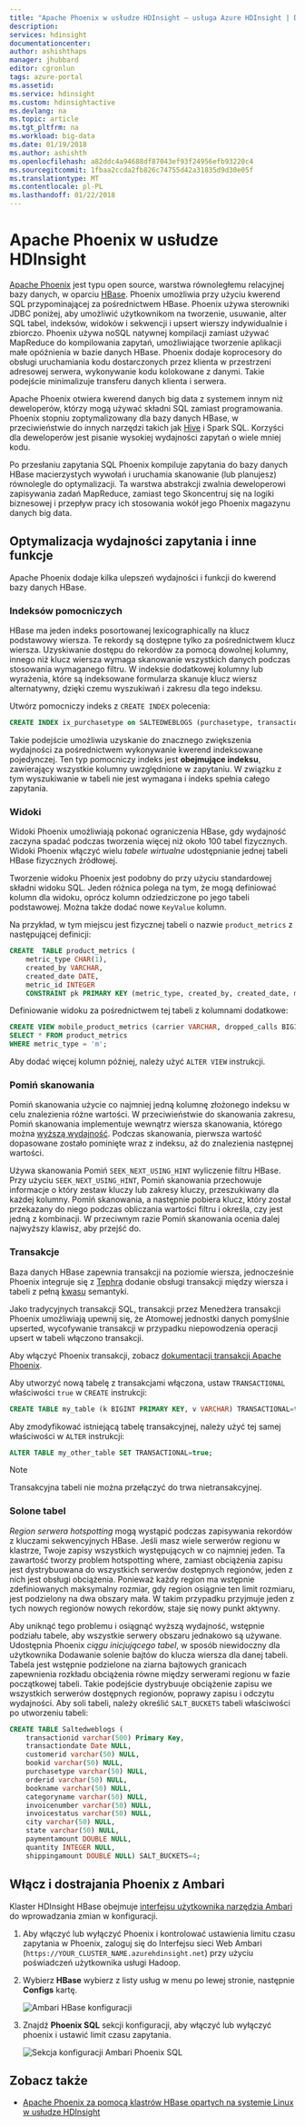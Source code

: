 ```yaml
---
title: "Apache Phoenix w usłudze HDInsight — usługa Azure HDInsight | Dokumentacja firmy Microsoft"
description: 
services: hdinsight
documentationcenter: 
author: ashishthaps
manager: jhubbard
editor: cgronlun
tags: azure-portal
ms.assetid: 
ms.service: hdinsight
ms.custom: hdinsightactive
ms.devlang: na
ms.topic: article
ms.tgt_pltfrm: na
ms.workload: big-data
ms.date: 01/19/2018
ms.author: ashishth
ms.openlocfilehash: a82ddc4a94688df87043ef93f24956efb93220c4
ms.sourcegitcommit: 1fbaa2ccda2fb826c74755d42a31835d9d30e05f
ms.translationtype: MT
ms.contentlocale: pl-PL
ms.lasthandoff: 01/22/2018
---
```

# <a name="apache-phoenix-in-hdinsight"></a>Apache Phoenix w usłudze HDInsight

[Apache Phoenix](http://phoenix.apache.org/) jest typu open source, warstwa równoległemu relacyjnej bazy danych, w oparciu [HBase](hbase/apache-hbase-overview.md). Phoenix umożliwia przy użyciu kwerend SQL przypominającej za pośrednictwem HBase. Phoenix używa sterowniki JDBC poniżej, aby umożliwić użytkownikom na tworzenie, usuwanie, alter SQL tabel, indeksów, widoków i sekwencji i upsert wierszy indywidualnie i zbiorczo. Phoenix używa noSQL natywnej kompilacji zamiast używać MapReduce do kompilowania zapytań, umożliwiające tworzenie aplikacji małe opóźnienia w bazie danych HBase. Phoenix dodaje koprocesory do obsługi uruchamiania kodu dostarczonych przez klienta w przestrzeni adresowej serwera, wykonywanie kodu kolokowane z danymi. Takie podejście minimalizuje transferu danych klienta i serwera.

Apache Phoenix otwiera kwerend danych big data z systemem innym niż deweloperów, którzy mogą używać składni SQL zamiast programowania. Phoenix stopniu zoptymalizowany dla bazy danych HBase, w przeciwieństwie do innych narzędzi takich jak [Hive](hadoop/hdinsight-use-hive.md) i Spark SQL. Korzyści dla deweloperów jest pisanie wysokiej wydajności zapytań o wiele mniej kodu.
<!-- [Spark SQL](spark/apache-spark-sql-with-hdinsight.md)  -->

Po przesłaniu zapytania SQL Phoenix kompiluje zapytania do bazy danych HBase macierzystych wywołań i uruchamia skanowanie (lub planujesz) równolegle do optymalizacji. Ta warstwa abstrakcji zwalnia deweloperowi zapisywania zadań MapReduce, zamiast tego Skoncentruj się na logiki biznesowej i przepływ pracy ich stosowania wokół jego Phoenix magazynu danych big data.

## <a name="query-performance-optimization-and-other-features"></a>Optymalizacja wydajności zapytania i inne funkcje

Apache Phoenix dodaje kilka ulepszeń wydajności i funkcji do kwerend bazy danych HBase.

### <a name="secondary-indexes"></a>Indeksów pomocniczych

HBase ma jeden indeks posortowanej lexicographically na klucz podstawowy wiersza. Te rekordy są dostępne tylko za pośrednictwem klucz wiersza. Uzyskiwanie dostępu do rekordów za pomocą dowolnej kolumny, innego niż klucz wiersza wymaga skanowanie wszystkich danych podczas stosowania wymaganego filtru. W indeksie dodatkowej kolumny lub wyrażenia, które są indeksowane formularza skanuje klucz wiersz alternatywny, dzięki czemu wyszukiwań i zakresu dla tego indeksu.

Utwórz pomocniczy indeks z `CREATE INDEX` polecenia:

```sql
CREATE INDEX ix_purchasetype on SALTEDWEBLOGS (purchasetype, transactiondate) INCLUDE (bookname, quantity);
```

Takie podejście umożliwia uzyskanie do znacznego zwiększenia wydajności za pośrednictwem wykonywanie kwerend indeksowane pojedynczej. Ten typ pomocniczy indeks jest **obejmujące indeksu**, zawierający wszystkie kolumny uwzględnione w zapytaniu. W związku z tym wyszukiwanie w tabeli nie jest wymagana i indeks spełnia całego zapytania.

### <a name="views"></a>Widoki

Widoki Phoenix umożliwiają pokonać ograniczenia HBase, gdy wydajność zaczyna spadać podczas tworzenia więcej niż około 100 tabel fizycznych. Widoki Phoenix włączyć wielu *tabele wirtualne* udostępnianie jednej tabeli HBase fizycznych źródłowej.

Tworzenie widoku Phoenix jest podobny do przy użyciu standardowej składni widoku SQL. Jeden różnica polega na tym, że mogą definiować kolumn dla widoku, oprócz kolumn odziedziczone po jego tabeli podstawowej. Można także dodać nowe `KeyValue` kolumn.

Na przykład, w tym miejscu jest fizycznej tabeli o nazwie `product_metrics` z następującej definicji:

```sql
CREATE  TABLE product_metrics (
    metric_type CHAR(1),
    created_by VARCHAR, 
    created_date DATE, 
    metric_id INTEGER
    CONSTRAINT pk PRIMARY KEY (metric_type, created_by, created_date, metric_id));
```

Definiowanie widoku za pośrednictwem tej tabeli z kolumnami dodatkowe:

```sql
CREATE VIEW mobile_product_metrics (carrier VARCHAR, dropped_calls BIGINT) AS
SELECT * FROM product_metrics
WHERE metric_type = 'm';
```

Aby dodać więcej kolumn później, należy użyć `ALTER VIEW` instrukcji.

### <a name="skip-scan"></a>Pomiń skanowania

Pomiń skanowania użycie co najmniej jedną kolumnę złożonego indeksu w celu znalezienia różne wartości. W przeciwieństwie do skanowania zakresu, Pomiń skanowania implementuje wewnątrz wiersza skanowania, którego można [wyższą wydajność](http://phoenix.apache.org/performance.html#Skip-Scan). Podczas skanowania, pierwsza wartość dopasowane zostało pominięte wraz z indeksu, aż do znalezienia następnej wartości.

Używa skanowania Pomiń `SEEK_NEXT_USING_HINT` wyliczenie filtru HBase. Przy użyciu `SEEK_NEXT_USING_HINT`, Pomiń skanowania przechowuje informacje o który zestaw kluczy lub zakresy kluczy, przeszukiwany dla każdej kolumny. Pomiń skanowania, a następnie pobiera klucz, który został przekazany do niego podczas obliczania wartości filtru i określa, czy jest jedną z kombinacji. W przeciwnym razie Pomiń skanowania ocenia dalej najwyższy klawisz, aby przejść do.

### <a name="transactions"></a>Transakcje

Baza danych HBase zapewnia transakcji na poziomie wiersza, jednocześnie Phoenix integruje się z [Tephra](http://tephra.io/) dodanie obsługi transakcji między wiersza i tabeli z pełną [kwasu](https://en.wikipedia.org/wiki/ACID) semantyki.

Jako tradycyjnych transakcji SQL, transakcji przez Menedżera transakcji Phoenix umożliwiają upewnij się, że Atomowej jednostki danych pomyślnie upserted, wycofywanie transakcji w przypadku niepowodzenia operacji upsert w tabeli włączono transakcji.

Aby włączyć Phoenix transakcji, zobacz [dokumentacji transakcji Apache Phoenix](http://phoenix.apache.org/transactions.html).

Aby utworzyć nową tabelę z transakcjami włączona, ustaw `TRANSACTIONAL` właściwości `true` w `CREATE` instrukcji:

```sql
CREATE TABLE my_table (k BIGINT PRIMARY KEY, v VARCHAR) TRANSACTIONAL=true;
```

Aby zmodyfikować istniejącą tabelę transakcyjnej, należy użyć tej samej właściwości w `ALTER` instrukcji:

```sql
ALTER TABLE my_other_table SET TRANSACTIONAL=true;
```

> [!NOTE]
> Transakcyjna tabeli nie można przełączyć do trwa nietransakcyjnej.

### <a name="salted-tables"></a>Solone tabel

*Region serwera hotspotting* mogą wystąpić podczas zapisywania rekordów z kluczami sekwencyjnych HBase. Jeśli masz wiele serwerów regionu w klastrze, Twoje zapisy wszystkich występujących w co najmniej jeden. Ta zawartość tworzy problem hotspotting where, zamiast obciążenia zapisu jest dystrybuowana do wszystkich serwerów dostępnych regionów, jeden z nich jest obsługi obciążenia. Ponieważ każdy region ma wstępnie zdefiniowanych maksymalny rozmiar, gdy region osiągnie ten limit rozmiaru, jest podzielony na dwa obszary mała. W takim przypadku przyjmuje jeden z tych nowych regionów nowych rekordów, staje się nowy punkt aktywny.

Aby uniknąć tego problemu i osiągnąć wyższą wydajność, wstępnie podziału tabele, aby wszystkie serwery obszaru jednakowo są używane. Udostępnia Phoenix *ciągu inicjującego tabel*, w sposób niewidoczny dla użytkownika Dodawanie solenie bajtów do klucza wiersza dla danej tabeli. Tabela jest wstępnie podzielone na ziarna bajtowych granicach zapewnienia rozkładu obciążenia równe między serwerami regionu w fazie początkowej tabeli. Takie podejście dystrybuuje obciążenie zapisu we wszystkich serwerów dostępnych regionów, poprawy zapisu i odczytu wydajności. Aby soli tabeli, należy określić `SALT_BUCKETS` tabeli właściwości po utworzeniu tabeli:

```sql
CREATE TABLE Saltedweblogs (
    transactionid varchar(500) Primary Key,
    transactiondate Date NULL,
    customerid varchar(50) NULL,
    bookid varchar(50) NULL,
    purchasetype varchar(50) NULL,
    orderid varchar(50) NULL,
    bookname varchar(50) NULL,
    categoryname varchar(50) NULL,
    invoicenumber varchar(50) NULL,
    invoicestatus varchar(50) NULL,
    city varchar(50) NULL,
    state varchar(50) NULL,
    paymentamount DOUBLE NULL,
    quantity INTEGER NULL,
    shippingamount DOUBLE NULL) SALT_BUCKETS=4;
```

## <a name="enable-and-tune-phoenix-with-ambari"></a>Włącz i dostrajania Phoenix z Ambari

Klaster HDInsight HBase obejmuje [interfejsu użytkownika narzędzia Ambari](hdinsight-hadoop-manage-ambari.md) do wprowadzania zmian w konfiguracji.

1. Aby włączyć lub wyłączyć Phoenix i kontrolować ustawienia limitu czasu zapytania w Phoenix, zaloguj się do Interfejsu sieci Web Ambari (`https://YOUR_CLUSTER_NAME.azurehdinsight.net`) przy użyciu poświadczeń użytkownika usługi Hadoop.

2. Wybierz **HBase** wybierz z listy usług w menu po lewej stronie, następnie **Configs** kartę.

    ![Ambari HBase konfiguracji](./media/hdinsight-phoenix-in-hdinsight/ambari-hbase-config.png)

3. Znajdź **Phoenix SQL** sekcji konfiguracji, aby włączyć lub wyłączyć phoenix i ustawić limit czasu zapytania.

    ![Sekcja konfiguracji Ambari Phoenix SQL](./media/hdinsight-phoenix-in-hdinsight/ambari-phoenix.png)

## <a name="see-also"></a>Zobacz także

* [Apache Phoenix za pomocą klastrów HBase opartych na systemie Linux w usłudze HDInsight](hbase/apache-hbase-phoenix-squirrel-linux.md)
